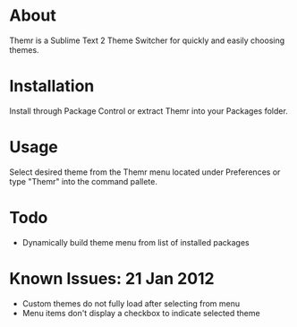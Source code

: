 # About
Themr is a Sublime Text 2 Theme Switcher for quickly and easily choosing themes.

# Installation
Install through Package Control or extract Themr into your Packages folder.

# Usage
Select desired theme from the Themr menu located under Preferences or type "Themr" into the command pallete.

# Todo
- Dynamically build theme menu from list of installed packages

# Known Issues: 21 Jan 2012
- Custom themes do not fully load after selecting from menu
- Menu items don't display a checkbox to indicate selected theme